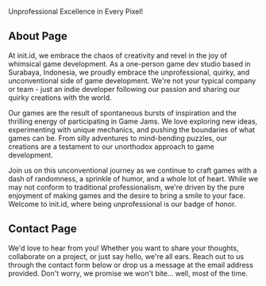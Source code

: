 Unprofessional Excellence in Every Pixel!

## About Page

At init.id, we embrace the chaos of creativity and revel in the joy of whimsical game development. As a one-person game dev studio based in Surabaya, Indonesia, we proudly embrace the unprofessional, quirky, and unconventional side of game development. We're not your typical company or team - just an indie developer following our passion and sharing our quirky creations with the world.

Our games are the result of spontaneous bursts of inspiration and the thrilling energy of participating in Game Jams. We love exploring new ideas, experimenting with unique mechanics, and pushing the boundaries of what games can be. From silly adventures to mind-bending puzzles, our creations are a testament to our unorthodox approach to game development.

Join us on this unconventional journey as we continue to craft games with a dash of randomness, a sprinkle of humor, and a whole lot of heart. While we may not conform to traditional professionalism, we're driven by the pure enjoyment of making games and the desire to bring a smile to your face. Welcome to init.id, where being unprofessional is our badge of honor.

## Contact Page

We'd love to hear from you! Whether you want to share your thoughts, collaborate on a project, or just say hello, we're all ears. Reach out to us through the contact form below or drop us a message at the email address provided. Don't worry, we promise we won't bite... well, most of the time.
